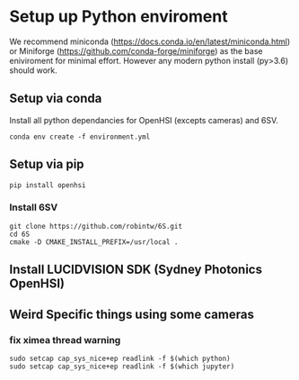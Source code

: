 # Setup up Python enviroment

We recommend miniconda (https://docs.conda.io/en/latest/miniconda.html) or Miniforge (https://github.com/conda-forge/miniforge) as the base eniviroment for minimal effort. However any modern python install (py>3.6) should work.

## Setup via conda
Install all python dependancies for OpenHSI (excepts cameras) and 6SV.

    conda env create -f environment.yml

## Setup via pip

    pip install openhsi

### Install 6SV

    git clone https://github.com/robintw/6S.git
    cd 6S
    cmake -D CMAKE_INSTALL_PREFIX=/usr/local .


## Install LUCIDVISION SDK (Sydney Photonics OpenHSI)



## Weird Specific things using some cameras

### fix ximea thread warning

    sudo setcap cap_sys_nice+ep readlink -f $(which python)
    sudo setcap cap_sys_nice+ep readlink -f $(which jupyter)